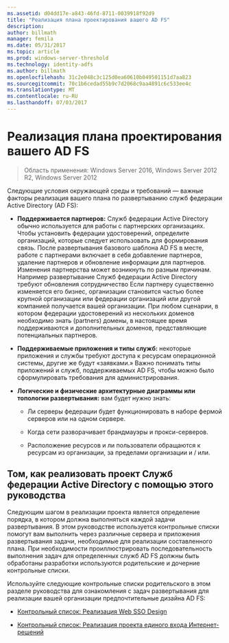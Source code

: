 ```yaml
---
ms.assetid: d04dd17e-a843-46fd-8711-0039918f92d9
title: "Реализация плана проектирования вашего AD FS"
description: 
author: billmath
manager: femila
ms.date: 05/31/2017
ms.topic: article
ms.prod: windows-server-threshold
ms.technology: identity-adfs
ms.author: billmath
ms.openlocfilehash: 31c2e048c3c125d0ea60610b049501151d7aa823
ms.sourcegitcommit: 70c1b6cedad55b9c7d2068c9aa4891c6c533ee4c
ms.translationtype: MT
ms.contentlocale: ru-RU
ms.lasthandoff: 07/03/2017
---
```

# <a name="implementing-your-ad-fs-design-plan"></a>Реализация плана проектирования вашего AD FS

>Область применения: Windows Server 2016, Windows Server 2012 R2, Windows Server 2012

Следующие условия окружающей среды и требований — важные факторы реализация вашего плана по развертыванию служб федерации Active Directory \(AD FS\):  
  
-   **Поддерживается партнеров:** Служб федерации Active Directory обычно используется для работы с партнерских организациях. Чтобы установить федерации удостоверений, определите организаций, которые следует использовать для формирования связь. После развертывания базового шаблона AD FS в месте, работе с партнерами включает в себя добавление партнеров, удаление партнеров и обновление информации для партнеров. Изменения партнерства может возникнуть по разным причинам. Например развертывание Служб федерации Active Directory требуют обновления сотрудничество Если партнеру существенно изменяется его бизнес, организации становится частью более крупной организации или федерации организаций или другой компанией получается вашей организации. При любом сценарии, в котором федерации удостоверений из нескольких доменов необходимо знать \(partners\) домены, в настоящее время поддерживаются и дополнительных доменов, представляющие потенциальных партнеров.  
  
-   **Поддерживаемые приложения и типы служб:** некоторые приложения и службы требуют доступа к ресурсам операционной системы, другие же будут «заявками.» Важно понимать типы приложений и служб, поддерживаемых AD FS, чтобы можно было сформулировать требования для администрирования.  
  
-   **Логические и физические архитектурные диаграммы или топологии развертывания:** вам будет нужно знать:  
  
    -   Ли серверы федерации будет функционировать в наборе фермой серверов или на одном сервере.  
  
    -   Когда сети разворачивает брандмауэры и прокси-серверов.  
  
    -   Расположение ресурсов и ли пользователи обращаются к ресурсам из организации, за пределами организации и / или.  
  
## <a name="how-to-implement-your-ad-fs-design-using-this-guide"></a>Том, как реализовать проект Служб федерации Active Directory с помощью этого руководства  
Следующим шагом в реализации проекта является определение порядка, в котором должна выполняться каждой задачи развертывания. В этом руководстве используется контрольные списки помогут вам выполнить через различные сервера и приложения развертывания задачи, необходимые для реализации составленного плана. При необходимости проиллюстрировать последовательность выполнения задач для определенных служб AD FS должны быть обработаны разработки используются родительские и дочерние контрольные списки.  
  
Используйте следующие контрольные списки родительского в этом разделе руководства для ознакомления с задач развертывания для реализации вашей организации предпочтительные дизайна AD FS:  
  
-   [Контрольный список: Реализация Web SSO Design](Checklist--Implementing-a-Web-SSO-Design.md)  
  
-   [Контрольный список: Реализация проекта единого входа Интернет-решений](Checklist--Implementing-a-Federated-Web-SSO-Design.md)  
